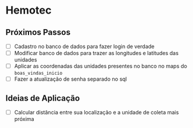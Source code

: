 # Hemotec

## Próximos Passos

- [ ] Cadastro no banco de dados para fazer login de verdade
- [ ] Modificar banco de dados para trazer as longitudes e latitudes das unidades
- [ ] Aplicar as coordenadas das unidades presentes no banco no maps do `boas_vindas_inicio`
- [ ] Fazer a atualização de senha separado no sql

## Ideias de Aplicação

- [ ] Calcular distância entre sua localização e a unidade de coleta mais próxima